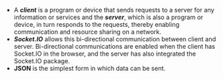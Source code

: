 * A ***client*** is a program or device that sends requests to a server for any information or services and the ***server***, which is also a program or device, in turn responds to the requests, thereby enabling communication and resource sharing on a network.
* ***Socket.IO*** allows this bi-directional communication between client and server. Bi-directional communications are enabled when the client has Socket.IO in the browser, and the server has also integrated the Socket.IO package. 
* **JSON** is the simplest form in which data can be sent.
